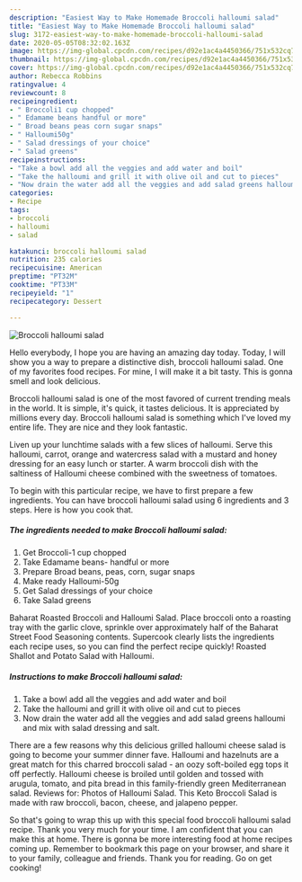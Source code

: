 ```yaml
---
description: "Easiest Way to Make Homemade Broccoli halloumi salad"
title: "Easiest Way to Make Homemade Broccoli halloumi salad"
slug: 3172-easiest-way-to-make-homemade-broccoli-halloumi-salad
date: 2020-05-05T08:32:02.163Z
image: https://img-global.cpcdn.com/recipes/d92e1ac4a4450366/751x532cq70/broccoli-halloumi-salad-recipe-main-photo.jpg
thumbnail: https://img-global.cpcdn.com/recipes/d92e1ac4a4450366/751x532cq70/broccoli-halloumi-salad-recipe-main-photo.jpg
cover: https://img-global.cpcdn.com/recipes/d92e1ac4a4450366/751x532cq70/broccoli-halloumi-salad-recipe-main-photo.jpg
author: Rebecca Robbins
ratingvalue: 4
reviewcount: 8
recipeingredient:
- " Broccoli1 cup chopped"
- " Edamame beans handful or more"
- " Broad beans peas corn sugar snaps"
- " Halloumi50g"
- " Salad dressings of your choice"
- " Salad greens"
recipeinstructions:
- "Take a bowl add all the veggies and add water and boil"
- "Take the halloumi and grill it with olive oil and cut to pieces"
- "Now drain the water add all the veggies and add salad greens halloumi and mix with salad dressing and salt."
categories:
- Recipe
tags:
- broccoli
- halloumi
- salad

katakunci: broccoli halloumi salad 
nutrition: 235 calories
recipecuisine: American
preptime: "PT32M"
cooktime: "PT33M"
recipeyield: "1"
recipecategory: Dessert

---
```



![Broccoli halloumi salad](https://img-global.cpcdn.com/recipes/d92e1ac4a4450366/751x532cq70/broccoli-halloumi-salad-recipe-main-photo.jpg)

Hello everybody, I hope you are having an amazing day today. Today, I will show you a way to prepare a distinctive dish, broccoli halloumi salad. One of my favorites food recipes. For mine, I will make it a bit tasty. This is gonna smell and look delicious.

Broccoli halloumi salad is one of the most favored of current trending meals in the world. It is simple, it's quick, it tastes delicious. It is appreciated by millions every day. Broccoli halloumi salad is something which I've loved my entire life. They are nice and they look fantastic.

Liven up your lunchtime salads with a few slices of halloumi. Serve this halloumi, carrot, orange and watercress salad with a mustard and honey dressing for an easy lunch or starter. A warm broccoli dish with the saltiness of Halloumi cheese combined with the sweetness of tomatoes.


To begin with this particular recipe, we have to first prepare a few ingredients. You can have broccoli halloumi salad using 6 ingredients and 3 steps. Here is how you cook that.

<!--inarticleads1-->

##### The ingredients needed to make Broccoli halloumi salad:

1. Get  Broccoli-1 cup chopped
1. Take  Edamame beans- handful or more
1. Prepare  Broad beans, peas, corn, sugar snaps
1. Make ready  Halloumi-50g
1. Get  Salad dressings of your choice
1. Take  Salad greens


Baharat Roasted Broccoli and Halloumi Salad. Place broccoli onto a roasting tray with the garlic clove, sprinkle over approximately half of the Baharat Street Food Seasoning contents. Supercook clearly lists the ingredients each recipe uses, so you can find the perfect recipe quickly! Roasted Shallot and Potato Salad with Halloumi. 

<!--inarticleads2-->

##### Instructions to make Broccoli halloumi salad:

1. Take a bowl add all the veggies and add water and boil
1. Take the halloumi and grill it with olive oil and cut to pieces
1. Now drain the water add all the veggies and add salad greens halloumi and mix with salad dressing and salt.


There are a few reasons why this delicious grilled halloumi cheese salad is going to become your summer dinner fave. Halloumi and hazelnuts are a great match for this charred broccoli salad - an oozy soft-boiled egg tops it off perfectly. Halloumi cheese is broiled until golden and tossed with arugula, tomato, and pita bread in this family-friendly green Mediterranean salad. Reviews for: Photos of Halloumi Salad. This Keto Broccoli Salad is made with raw broccoli, bacon, cheese, and jalapeno pepper. 

So that's going to wrap this up with this special food broccoli halloumi salad recipe. Thank you very much for your time. I am confident that you can make this at home. There is gonna be more interesting food at home recipes coming up. Remember to bookmark this page on your browser, and share it to your family, colleague and friends. Thank you for reading. Go on get cooking!
